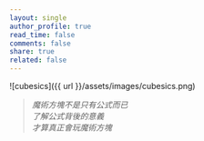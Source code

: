 ```yaml
---
layout: single
author_profile: true
read_time: false
comments: false
share: true
related: false
---
```


![cubesics]({{ url }}/assets/images/cubesics.png)
> *魔術方塊不是只有公式而已*  
> *了解公式背後的意義*  
> *才算真正會玩魔術方塊*

